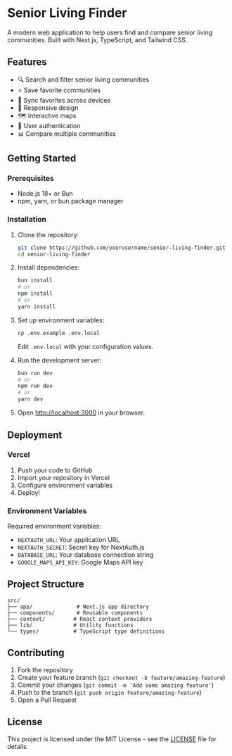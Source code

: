 # Senior Living Finder

A modern web application to help users find and compare senior living communities. Built with Next.js, TypeScript, and Tailwind CSS.

## Features

- 🔍 Search and filter senior living communities
- ⭐ Save favorite communities
- 🔄 Sync favorites across devices
- 📱 Responsive design
- 🗺️ Interactive maps
- 👥 User authentication
- 📊 Compare multiple communities

## Getting Started

### Prerequisites

- Node.js 18+ or Bun
- npm, yarn, or bun package manager

### Installation

1. Clone the repository:
   ```bash
   git clone https://github.com/yourusername/senior-living-finder.git
   cd senior-living-finder
   ```

2. Install dependencies:
   ```bash
   bun install
   # or
   npm install
   # or
   yarn install
   ```

3. Set up environment variables:
   ```bash
   cp .env.example .env.local
   ```
   Edit `.env.local` with your configuration values.

4. Run the development server:
   ```bash
   bun run dev
   # or
   npm run dev
   # or
   yarn dev
   ```

5. Open [http://localhost:3000](http://localhost:3000) in your browser.

## Deployment

### Vercel

1. Push your code to GitHub
2. Import your repository in Vercel
3. Configure environment variables
4. Deploy!

### Environment Variables

Required environment variables:
- `NEXTAUTH_URL`: Your application URL
- `NEXTAUTH_SECRET`: Secret key for NextAuth.js
- `DATABASE_URL`: Your database connection string
- `GOOGLE_MAPS_API_KEY`: Google Maps API key

## Project Structure

```
src/
├── app/              # Next.js app directory
├── components/       # Reusable components
├── context/         # React context providers
├── lib/             # Utility functions
└── types/           # TypeScript type definitions
```

## Contributing

1. Fork the repository
2. Create your feature branch (`git checkout -b feature/amazing-feature`)
3. Commit your changes (`git commit -m 'Add some amazing feature'`)
4. Push to the branch (`git push origin feature/amazing-feature`)
5. Open a Pull Request

## License

This project is licensed under the MIT License - see the [LICENSE](LICENSE) file for details.
